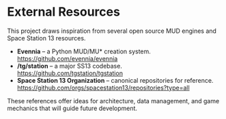 # External Resources

This project draws inspiration from several open source MUD engines and Space Station 13 resources.

- **Evennia** – a Python MUD/MU* creation system. <https://github.com/evennia/evennia>
- **/tg/station** – a major SS13 codebase. <https://github.com/tgstation/tgstation>
- **Space Station 13 Organization** – canonical repositories for reference. <https://github.com/orgs/spacestation13/repositories?type=all>

These references offer ideas for architecture, data management, and game mechanics that will guide future development.
